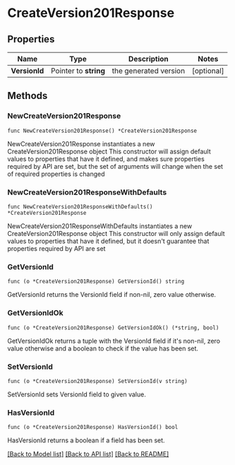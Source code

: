 # CreateVersion201Response

## Properties

Name | Type | Description | Notes
------------ | ------------- | ------------- | -------------
**VersionId** | Pointer to **string** | the generated version | [optional] 

## Methods

### NewCreateVersion201Response

`func NewCreateVersion201Response() *CreateVersion201Response`

NewCreateVersion201Response instantiates a new CreateVersion201Response object
This constructor will assign default values to properties that have it defined,
and makes sure properties required by API are set, but the set of arguments
will change when the set of required properties is changed

### NewCreateVersion201ResponseWithDefaults

`func NewCreateVersion201ResponseWithDefaults() *CreateVersion201Response`

NewCreateVersion201ResponseWithDefaults instantiates a new CreateVersion201Response object
This constructor will only assign default values to properties that have it defined,
but it doesn't guarantee that properties required by API are set

### GetVersionId

`func (o *CreateVersion201Response) GetVersionId() string`

GetVersionId returns the VersionId field if non-nil, zero value otherwise.

### GetVersionIdOk

`func (o *CreateVersion201Response) GetVersionIdOk() (*string, bool)`

GetVersionIdOk returns a tuple with the VersionId field if it's non-nil, zero value otherwise
and a boolean to check if the value has been set.

### SetVersionId

`func (o *CreateVersion201Response) SetVersionId(v string)`

SetVersionId sets VersionId field to given value.

### HasVersionId

`func (o *CreateVersion201Response) HasVersionId() bool`

HasVersionId returns a boolean if a field has been set.


[[Back to Model list]](../README.md#documentation-for-models) [[Back to API list]](../README.md#documentation-for-api-endpoints) [[Back to README]](../README.md)



